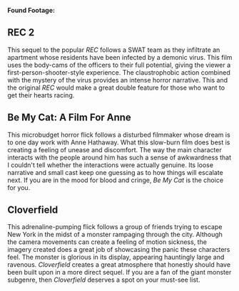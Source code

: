 **Found Footage:**

## REC 2

This sequel to the popular *REC* follows a SWAT team as they infiltrate an apartment whose residents have been infected by a demonic virus. This film uses the body-cams of the officers to their full potential, giving the viewer a first-person-shooter-style experience. The claustrophobic action combined with the mystery of the virus provides an intense horror narrative. This and the original *REC* would make a great double feature for those who want to get their hearts racing. 


## Be My Cat: A Film For Anne

This microbudget horror flick follows a disturbed filmmaker whose dream is to one day work with Anne Hathaway. What this slow-burn film does best is creating a feeling of unease and discomfort. The way the main character interacts with the people around him has such a sense of awkwardness that I couldn't tell whether the interactions were actually genuine. Its loose narrative and small cast keep one guessing as to how things will escalate next. If you are in the mood for blood and cringe, *Be My Cat* is the choice for you. 

## Cloverfield

This adrenaline-pumping flick follows a group of friends trying to escape New York in the midst of a monster rampaging through the city. Although the camera movements can create a feeling of motion sickness, the imagery created does a great job of showcasing the panic these characters feel. The monster is glorious in its display, appearing hauntingly large and ravenous. *Cloverfield* creates a great atmosphere that honestly should have been built upon in a more direct sequel. If you are a fan of the giant monster subgenre, then *Cloverfield* deserves a spot on your must-see list. 


